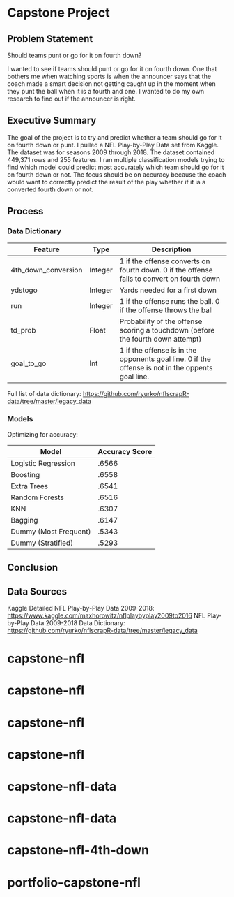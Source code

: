 # Capstone Project

## Problem Statement

Should teams punt or go for it on fourth down?

I wanted to see if teams should punt or go for it on fourth down. One that bothers me when watching sports is when the announcer says that the coach made a smart decision not getting caught up in the moment when they punt the ball when it is a fourth and one. I wanted to do my own research to find out if the announcer is right. 

## Executive Summary

The goal of the project is to try and predict whether a team should go for it on fourth down or punt. I pulled a NFL Play-by-Play Data set from Kaggle. The dataset was for seasons 2009 through 2018. The dataset contained 449,371 rows and 255 features. I ran multiple classification models trying to find which model could predict most accurately which team should go for it on fourth down or not. The focus should be on accuracy because the coach would want to correctly predict the result of the play whether if it ia a converted fourth down or not. 

## Process

### Data Dictionary

| Feature | Type | Description |
| --- | --- | --- |
| 4th_down_conversion | Integer | 1 if the offense converts on fourth down. 0 if the offense fails to convert on fourth down |
| ydstogo | Integer | Yards needed for a first down |
| run | Integer | 1 if the offense runs the ball.  0 if the offense throws the ball |
| td_prob | Float | Probability of the offense scoring a touchdown (before the fourth down attempt) |
| goal_to_go | Int | 1 if the offense is in the opponents goal line. 0 if the offense is not in the oppents goal line. |

Full list of data dictionary: https://github.com/ryurko/nflscrapR-data/tree/master/legacy_data

### Models

Optimizing for accuracy:

| Model | Accuracy Score |
| --- | --- |
| Logistic Regression | .6566 |
| Boosting | .6558 | 
| Extra Trees | .6541 |
| Random Forests | .6516 |
| KNN | .6307 |
| Bagging | .6147 |
| Dummy (Most Frequent) | .5343 |
| Dummy (Stratified) | .5293 |


## Conclusion

## Data Sources
Kaggle Detailed NFL Play-by-Play Data 2009-2018: https://www.kaggle.com/maxhorowitz/nflplaybyplay2009to2016
NFL Play-by-Play Data 2009-2018 Data Dictionary: https://github.com/ryurko/nflscrapR-data/tree/master/legacy_data
# capstone-nfl
# capstone-nfl
# capstone-nfl
# capstone-nfl
# capstone-nfl-data
# capstone-nfl-data
# capstone-nfl-4th-down
# portfolio-capstone-nfl
